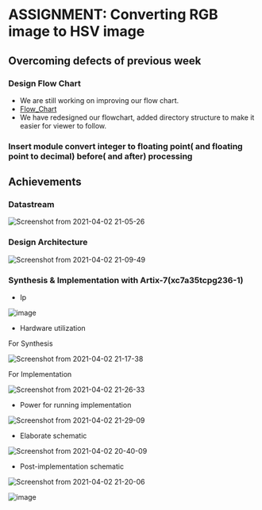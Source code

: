 # ASSIGNMENT: Converting RGB image to HSV image
## Overcoming defects of previous week
### Design Flow Chart
* We are still working on improving our flow chart.
* [Flow_Chart](https://app.diagrams.net/#G1kA1_bKQ5Bf97h6QeS8sBBDReIkf6xTDH)
* We have redesigned our flowchart, added directory structure to make it easier for viewer to follow.
### Insert module convert integer to floating point( and floating point to decimal) before( and after) processing



## Achievements


### Datastream
![Screenshot from 2021-04-02 21-05-26](https://user-images.githubusercontent.com/52497949/113422734-696eb400-93f7-11eb-8417-49407d9dd9ac.png)


### Design Architecture
![Screenshot from 2021-04-02 21-09-49](https://user-images.githubusercontent.com/52497949/113422956-d41fef80-93f7-11eb-8082-a29d47fbf7a8.png)


### Synthesis & Implementation with Artix-7(xc7a35tcpg236-1)

* Ip

![image](https://user-images.githubusercontent.com/67142437/113420073-dcc1f700-93f2-11eb-9d8d-c5ebb1fbb354.png)

* Hardware utilization

For Synthesis

![Screenshot from 2021-04-02 21-17-38](https://user-images.githubusercontent.com/52497949/113423561-e8b0b780-93f8-11eb-8e76-237b7750e773.png)

For Implementation

![Screenshot from 2021-04-02 21-26-33](https://user-images.githubusercontent.com/52497949/113424308-2530e300-93fa-11eb-936f-e19865c83d5a.png)

* Power for running implementation

![Screenshot from 2021-04-02 21-29-09](https://user-images.githubusercontent.com/52497949/113424563-907ab500-93fa-11eb-8d6c-f2804be04316.png)


* Elaborate schematic

![Screenshot from 2021-04-02 20-40-09](https://user-images.githubusercontent.com/52497949/113420584-c5cfd480-93f3-11eb-9f7d-29f68239bf41.png)

* Post-implementation schematic

![Screenshot from 2021-04-02 21-20-06](https://user-images.githubusercontent.com/52497949/113423762-3fb68c80-93f9-11eb-963c-10d86cda1603.png)



![image](https://user-images.githubusercontent.com/67142437/113425700-8b1e6a00-93fc-11eb-920b-a41e4d694826.png)
